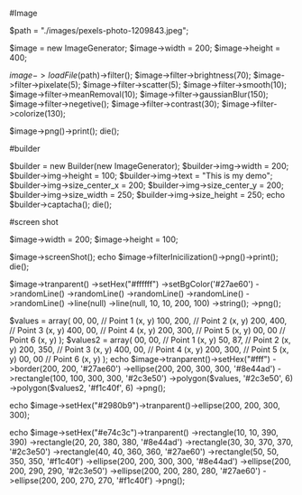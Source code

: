 #Image 




$path = "./images/pexels-photo-1209843.jpeg";


$image = new  ImageGenerator;
$image->width = 200;
$image->height = 400;

$image->loadFile($path)->filter();
$image->filter->brightness(70);
$image->filter->pixelate(5);
$image->filter->scatter(5);
$image->filter->smooth(10);
$image->filter->meanRemoval(10);
$image->filter->gaussianBlur(150);
$image->filter->negetive();
$image->filter->contrast(30);
$image->filter->colorize(130);

$image->png()->print();
die();


#builder

$builder = new Builder(new  ImageGenerator);
$builder->img->width = 200;
$builder->img->height = 100;
$builder->img->text = "This is my demo";
$builder->img->size_center_x = 200;
$builder->img->size_center_y = 200;
$builder->img->size_width = 250;
$builder->img->size_height = 250;
echo $builder->captacha();
die();





#screen shot

$image->width = 200;
$image->height = 100;
 

$image->screenShot();
echo $image->filterInicilization()->png()->print();
die();



$image->tranparent()
     ->setHex("#ffffff")
     ->setBgColor('#27ae60')
     ->randomLine()
     ->randomLine()
     ->randomLine()
     ->randomLine()
     ->randomLine()
     ->line(null)
     ->line(null, 10, 10, 200, 100)
     ->string();
     ->png();

 

 

 $values = array(
    00,  00,  // Point 1 (x, y)
     100,  200, // Point 2 (x, y)
     200, 400,  // Point 3 (x, y)
    400, 00,  // Point 4 (x, y)
     200, 300,  // Point 5 (x, y)
     00,  00   // Point 6 (x, y)
 );
 $values2 = array(
     00,  00,  // Point 1 (x, y)
     50,  87, // Point 2 (x, y)
     200, 350,  // Point 3 (x, y)
     400, 00,  // Point 4 (x, y)
     200, 300,  // Point 5 (x, y)
     00,  00   // Point 6 (x, y)
 );
 echo $image->tranparent()->setHex("#fff")
     ->border(200, 200, '#27ae60')
     ->ellipse(200, 200, 300, 300, '#8e44ad')
     ->rectangle(100, 100, 300, 300, '#2c3e50')
     ->polygon($values, '#2c3e50', 6)
     ->polygon($values2, '#f1c40f', 6)
     ->png();

 echo $image->setHex("#2980b9")->tranparent()->ellipse(200, 200, 300, 300);

 echo $image->setHex("#e74c3c")->tranparent()
     ->rectangle(10, 10, 390, 390)
     ->rectangle(20, 20, 380, 380, '#8e44ad')
     ->rectangle(30, 30, 370, 370, '#2c3e50')
     ->rectangle(40, 40, 360, 360, '#27ae60')
     ->rectangle(50, 50, 350, 350, '#f1c40f')
     ->ellipse(200, 200, 300, 300, '#8e44ad')
     ->ellipse(200, 200, 290, 290, '#2c3e50')
     ->ellipse(200, 200, 280, 280, '#27ae60')
     ->ellipse(200, 200, 270, 270, '#f1c40f')
     ->png();
